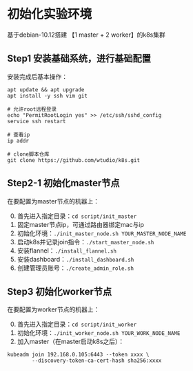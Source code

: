 # 初始化实验环境

基于debian-10.12搭建 【1 master + 2 worker】的k8s集群

## Step1 安装基础系统，进行基础配置

安装完成后基本操作：
```shell
apt update && apt upgrade
apt install -y ssh vim git

# 允许root远程登录
echo "PermitRootLogin yes" >> /etc/ssh/sshd_config
service ssh restart

# 查看ip
ip addr

# clone脚本仓库
git clone https://github.com/wtudio/k8s.git

```

## Step2-1 初始化master节点

在要配置为master节点的机器上：

0. 首先进入指定目录：`cd script/init_master`
1. 固定master节点ip，可通过路由器绑定mac与ip
2. 初始化环境：`./init_master_node.sh YOUR_MASTER_NODE_NAME`
3. 启动k8s并记录join指令：`./start_master_node.sh`
4. 安装flannel：`./install_flannel.sh`
5. 安装dashboard：`./install_dashboard.sh`
6. 创建管理员账号：`./create_admin_role.sh`


## Step3 初始化worker节点

在要配置为worker节点的机器上：

0. 首先进入指定目录：`cd script/init_worker`
1. 初始化环境：`./init_worker_node.sh YOUR_WORK_NODE_NAME`
2. 加入master（在master启动k8s之后）：
```shell
kubeadm join 192.168.0.105:6443 --token xxxx \
        --discovery-token-ca-cert-hash sha256:xxxx
```

